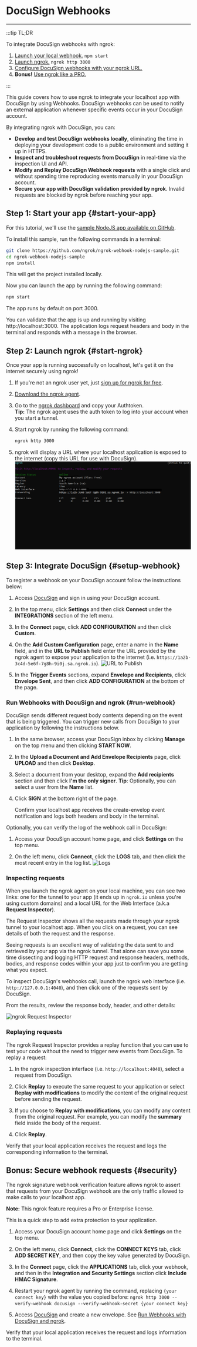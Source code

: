 # DocuSign Webhooks
------------

:::tip TL;DR

To integrate DocuSign webhooks with ngrok:
1. [Launch your local webhook.](#start-your-app) `npm start`
1. [Launch ngrok.](#start-ngrok) `ngrok http 3000`
1. [Configure DocuSign webhooks with your ngrok URL.](#setup-webhook)
1. **Bonus!** [Use ngrok like a PRO.](#security)

:::


This guide covers how to use ngrok to integrate your localhost app with DocuSign by using Webhooks.
DocuSign webhooks can be used to notify an external application whenever specific events occur in your DocuSign account.

By integrating ngrok with DocuSign, you can:

- **Develop and test DocuSign webhooks locally**, eliminating the time in deploying your development code to a public environment and setting it up in HTTPS.
- **Inspect and troubleshoot requests from DocuSign** in real-time via the inspection UI and API.
- **Modify and Replay DocuSign Webhook requests** with a single click and without spending time reproducing events manually in your DocuSign account.
- **Secure your app with DocuSign validation provided by ngrok**. Invalid requests are blocked by ngrok before reaching your app.


## **Step 1**: Start your app {#start-your-app}

For this tutorial, we'll use the [sample NodeJS app available on GitHub](https://github.com/ngrok/ngrok-webhook-nodejs-sample). 

To install this sample, run the following commands in a terminal:

```bash
git clone https://github.com/ngrok/ngrok-webhook-nodejs-sample.git
cd ngrok-webhook-nodejs-sample
npm install
```

This will get the project installed locally.

Now you can launch the app by running the following command: 

```bash
npm start
```

The app runs by default on port 3000. 

You can validate that the app is up and running by visiting http://localhost:3000. The application logs request headers and body in the terminal and responds with a message in the browser.


## **Step 2**: Launch ngrok {#start-ngrok}

Once your app is running successfully on localhost, let's get it on the internet securely using ngrok! 

1. If you're not an ngrok user yet, just [sign up for ngrok for free](https://ngrok.com/signup).

1. [Download the ngrok agent](https://ngrok.com/download).

1. Go to the [ngrok dashboard](https://dashboard.ngrok.com) and copy your Authtoken. <br />
    **Tip:** The ngrok agent uses the auth token to log into your account when you start a tunnel.
    
1. Start ngrok by running the following command:
    ```bash
    ngrok http 3000
    ```

1. ngrok will display a URL where your localhost application is exposed to the internet (copy this URL for use with DocuSign).
    ![ngrok agent running](/img/integrations/launch_ngrok_tunnel.png)


## **Step 3**: Integrate DocuSign {#setup-webhook}

To register a webhook on your DocuSign account follow the instructions below:

1. Access [DocuSign](https://docusign.com/) and sign in using your DocuSign account.

1. In the top menu, click **Settings** and then click **Connect** under the **INTEGRATIONS** section of the left menu.

1. In the **Connect** page, click **ADD CONFIGURATION** and then click **Custom**.

1. On the **Add Custom Configuration** page, enter a name in the **Name** field, and in the **URL to Publish** field enter the URL provided by the ngrok agent to expose your application to the internet (i.e. `https://1a2b-3c4d-5e6f-7g8h-9i0j.sa.ngrok.io`).
    ![URL to Publish](img/ngrok_url_configuration_docusign.png)

1. In the **Trigger Events** sections, expand **Envelope and Recipients**, click **Envelope Sent**, and then click **ADD CONFIGURATION** at the bottom of the page.


### Run Webhooks with DocuSign and ngrok {#run-webhook}

DocuSign sends different request body contents depending on the event that is being triggered.
You can trigger new calls from DocuSign to your application by following the instructions below.

1. In the same browser, access your DocuSign inbox by clicking **Manage** on the top menu and then clicking **START NOW**.

1. In the **Upload a Document and Add Envelope Recipients** page, click **UPLOAD** and then click **Desktop**.

1. Select a document from your desktop, expand the **Add recipients** section and then click **I'm the only signer**.
    **Tip**: Optionally, you can select a user from the **Name** list.

1. Click **SIGN** at the bottom right of the page.

    Confirm your localhost app receives the create-envelop event notification and logs both headers and body in the terminal.

Optionally, you can verify the log of the webhook call in DocuSign:

1. Access your DocuSign account home page, and click **Settings** on the top menu.

1. On the left menu, click **Connect**, click the **LOGS** tab, and then click the most recent entry in the log list.
    ![Logs](img/ngrok_logs_docusign.png)



### Inspecting requests

When you launch the ngrok agent on your local machine, you can see two links: one for the tunnel to your app (it ends up in `ngrok.io` unless you're using custom domains) and a local URL for the Web Interface (a.k.a **Request Inspector**).

The Request Inspector shows all the requests made through your ngrok tunnel to your localhost app. When you click on a request, you can see details of both the request and the response.

Seeing requests is an excellent way of validating the data sent to and retrieved by your app via the ngrok tunnel. That alone can save you some time dissecting and logging HTTP request and response headers, methods, bodies, and response codes within your app just to confirm you are getting what you expect.

To inspect DocuSign's webhooks call, launch the ngrok web interface (i.e. `http://127.0.0.1:4040`), and then click one of the requests sent by DocuSign.

From the results, review the response body, header, and other details:

![ngrok Request Inspector](img/ngrok_introspection_docusign_webhooks.png)


### Replaying requests

The ngrok Request Inspector provides a replay function that you can use to test your code without the need to trigger new events from DocuSign. To replay a request:

1. In the ngrok inspection interface (i.e. `http://localhost:4040`), select a request from DocuSign.

1. Click **Replay** to execute the same request to your application or select **Replay with modifications** to modify the content of the original request before sending the request.

1. If you choose to **Replay with modifications**, you can modify any content from the original request. For example, you can modify the **summary** field inside the body of the request.

1. Click **Replay**.

Verify that your local application receives the request and logs the corresponding information to the terminal.


## **Bonus**: Secure webhook requests {#security}

The ngrok signature webhook verification feature allows ngrok to assert that requests from your DocuSign webhook are the only traffic allowed to make calls to your localhost app.

**Note:** This ngrok feature requires a Pro or Enterprise license.

This is a quick step to add extra protection to your application.

1. Access your DocuSign account home page and click **Settings** on the top menu.

1. On the left menu, click **Connect**, click the **CONNECT KEYS** tab, click **ADD SECRET KEY**, and then copy the key value generated by DocuSign.

1. In the **Connect** page, click the **APPLICATIONS** tab, click your webhook, and then in the **Integration and Security Settings** section click **Include HMAC Signature**.

1. Restart your ngrok agent by running the command, replacing `{your connect key}` with the value you copied before:
    `ngrok http 3000 --verify-webhook docusign --verify-webhook-secret {your connect key}`

1. Access [DocuSign](https://app.docusign.com/documents/) and create a new envelope. See [Run Webhooks with DocuSign and ngrok](#run-webhook).

Verify that your local application receives the request and logs information to the terminal.



